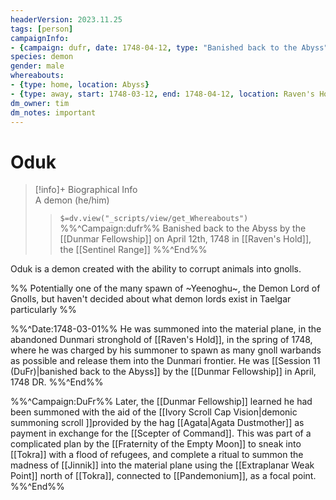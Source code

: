 ```yaml
---
headerVersion: 2023.11.25
tags: [person]
campaignInfo: 
- {campaign: dufr, date: 1748-04-12, type: "Banished back to the Abyss"}
species: demon
gender: male
whereabouts: 
- {type: home, location: Abyss}
- {type: away, start: 1748-03-12, end: 1748-04-12, location: Raven's Hold}
dm_owner: tim
dm_notes: important
---
```

# Oduk
>[!info]+ Biographical Info  
> A demon (he/him)  
>> `$=dv.view("_scripts/view/get_Whereabouts")`  
>> %%^Campaign:dufr%% Banished back to the Abyss by the [[Dunmar Fellowship]] on April 12th, 1748 in [[Raven's Hold]], the [[Sentinel Range]] %%^End%%

Oduk is a demon created with the ability to corrupt animals into gnolls. 

%% Potentially one of the many spawn of ~Yeenoghu~, the Demon Lord of Gnolls, but haven't decided about what demon lords exist in Taelgar particularly %%

%%^Date:1748-03-01%%
He was summoned into the material plane, in the abandoned Dunmari stronghold of [[Raven's Hold]], in the spring of 1748, where he was charged by his summoner to spawn as many gnoll warbands as possible and release them into the Dunmari frontier. He was [[Session 11 (DuFr)|banished back to the Abyss]] by the [[Dunmar Fellowship]] in April, 1748 DR. 
%%^End%%

%%^Campaign:DuFr%%
Later, the [[Dunmar Fellowship]] learned he had been summoned with the aid of the [[Ivory Scroll Cap Vision|demonic summoning scroll ]]provided by the hag [[Agata|Agata Dustmother]] as payment in exchange for the [[Scepter of Command]]. This was part of a complicated plan by the [[Fraternity of the Empty Moon]] to sneak into [[Tokra]] with a flood of refugees, and complete a ritual to summon the madness of [[Jinnik]] into the material plane using the [[Extraplanar Weak Point]] north of [[Tokra]], connected to [[Pandemonium]], as a focal point. 
%%^End%%
